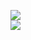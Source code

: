 [![](https://img.shields.io/badge/Made%20With-Github%20Spray-lightgrey.svg?style=for-the-badge&logo=github)](https://github.com/Annihil/github-spray#15870)  
[![](https://i.imgur.com/2DrTn0Z.gif)](https://github.com/Annihil/github-spray)